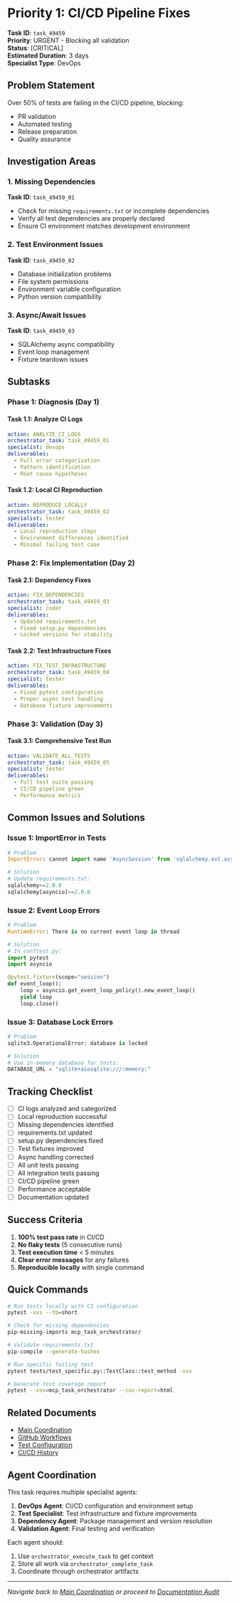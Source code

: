 # Priority 1: CI/CD Pipeline Fixes

**Task ID**: `task_49459`  
**Priority**: URGENT - Blocking all validation  
**Status**: [CRITICAL]  
**Estimated Duration**: 3 days  
**Specialist Type**: DevOps

## Problem Statement

Over 50% of tests are failing in the CI/CD pipeline, blocking:
- PR validation
- Automated testing
- Release preparation
- Quality assurance

## Investigation Areas

### 1. Missing Dependencies

**Task ID**: `task_49459_01`
- Check for missing `requirements.txt` or incomplete dependencies
- Verify all test dependencies are properly declared
- Ensure CI environment matches development environment

### 2. Test Environment Issues

**Task ID**: `task_49459_02`
- Database initialization problems
- File system permissions
- Environment variable configuration
- Python version compatibility

### 3. Async/Await Issues

**Task ID**: `task_49459_03`
- SQLAlchemy async compatibility
- Event loop management
- Fixture teardown issues

## Subtasks

### Phase 1: Diagnosis (Day 1)

#### Task 1.1: Analyze CI Logs

```yaml
action: ANALYZE_CI_LOGS
orchestrator_task: task_49459_01
specialist: devops
deliverables:
  - Full error categorization
  - Pattern identification
  - Root cause hypotheses
```

#### Task 1.2: Local CI Reproduction

```yaml
action: REPRODUCE_LOCALLY
orchestrator_task: task_49459_02
specialist: tester
deliverables:
  - Local reproduction steps
  - Environment differences identified
  - Minimal failing test case
```

### Phase 2: Fix Implementation (Day 2)

#### Task 2.1: Dependency Fixes

```yaml
action: FIX_DEPENDENCIES
orchestrator_task: task_49459_03
specialist: coder
deliverables:
  - Updated requirements.txt
  - Fixed setup.py dependencies
  - Locked versions for stability
```

#### Task 2.2: Test Infrastructure Fixes

```yaml
action: FIX_TEST_INFRASTRUCTURE
orchestrator_task: task_49459_04
specialist: tester
deliverables:
  - Fixed pytest configuration
  - Proper async test handling
  - Database fixture improvements
```

### Phase 3: Validation (Day 3)

#### Task 3.1: Comprehensive Test Run

```yaml
action: VALIDATE_ALL_TESTS
orchestrator_task: task_49459_05
specialist: tester
deliverables:
  - Full test suite passing
  - CI/CD pipeline green
  - Performance metrics
```

## Common Issues and Solutions

### Issue 1: ImportError in Tests

```python
# Problem
ImportError: cannot import name 'AsyncSession' from 'sqlalchemy.ext.asyncio'

# Solution
# Update requirements.txt:
sqlalchemy>=2.0.0
sqlalchemy[asyncio]>=2.0.0
```

### Issue 2: Event Loop Errors

```python
# Problem
RuntimeError: There is no current event loop in thread

# Solution
# In conftest.py:
import pytest
import asyncio

@pytest.fixture(scope="session")
def event_loop():
    loop = asyncio.get_event_loop_policy().new_event_loop()
    yield loop
    loop.close()
```

### Issue 3: Database Lock Errors

```python
# Problem
sqlite3.OperationalError: database is locked

# Solution
# Use in-memory database for tests:
DATABASE_URL = "sqlite+aiosqlite:///:memory:"
```

## Tracking Checklist

- [ ] CI logs analyzed and categorized
- [ ] Local reproduction successful
- [ ] Missing dependencies identified
- [ ] requirements.txt updated
- [ ] setup.py dependencies fixed
- [ ] Test fixtures improved
- [ ] Async handling corrected
- [ ] All unit tests passing
- [ ] All integration tests passing
- [ ] CI/CD pipeline green
- [ ] Performance acceptable
- [ ] Documentation updated

## Success Criteria

1. **100% test pass rate** in CI/CD
2. **No flaky tests** (5 consecutive runs)
3. **Test execution time** < 5 minutes
4. **Clear error messages** for any failures
5. **Reproducible locally** with single command

## Quick Commands

```bash
# Run tests locally with CI configuration
pytest -xvs --tb=short

# Check for missing dependencies
pip-missing-imports mcp_task_orchestrator/

# Validate requirements.txt
pip-compile --generate-hashes

# Run specific failing test
pytest tests/test_specific.py::TestClass::test_method -xvs

# Generate test coverage report
pytest --cov=mcp_task_orchestrator --cov-report=html
```

## Related Documents

- [Main Coordination](../00-main-coordination/index.md)
- [GitHub Workflows](.github/workflows/)
- [Test Configuration](pytest.ini)
- [CI/CD History](../tracking/cicd-history.md)

## Agent Coordination

This task requires multiple specialist agents:

1. **DevOps Agent**: CI/CD configuration and environment setup
2. **Test Specialist**: Test infrastructure and fixture improvements
3. **Dependency Agent**: Package management and version resolution
4. **Validation Agent**: Final testing and verification

Each agent should:
1. Use `orchestrator_execute_task` to get context
2. Store all work via `orchestrator_complete_task`
3. Coordinate through orchestrator artifacts

---

*Navigate back to [Main Coordination](../00-main-coordination/index.md) or proceed to [Documentation Audit](../02-documentation-audit/index.md)*
